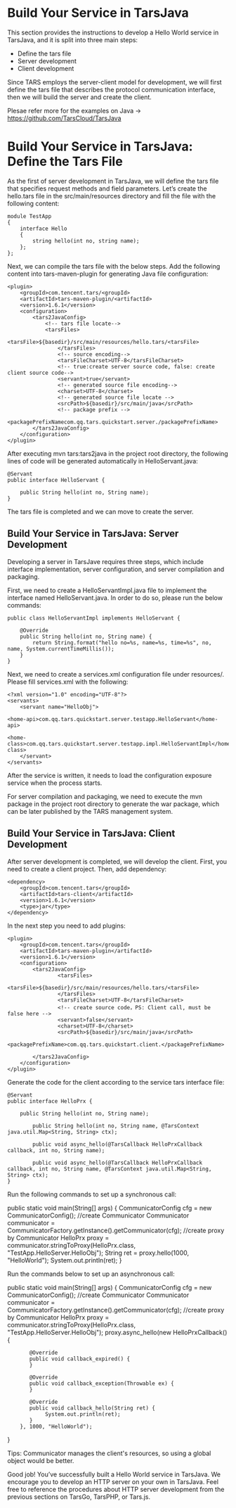 # Build Your Service in TarsJava

This section provides the instructions to develop a Hello World service in TarsJava, and it is split into three main steps:

- Define the tars file
- Server development
- Client development

Since TARS employs the server-client model for development, we will first define the tars file that describes the protocol communication interface, then we will build the server and create the client.

Plesae refer more for the examples on Java -> https://github.com/TarsCloud/TarsJava



# Build Your Service in TarsJava: Define the Tars File

As the first of server development in TarsJava, we will define the tars file that specifies request methods and field parameters. Let’s create the hello.tars file in the src/main/resources directory and fill the file with the following content:

    module TestApp
    {
        interface Hello
        {
            string hello(int no, string name);
        };
    };

Next, we can compile the tars file with the below steps. Add the following content into tars-maven-plugin for generating Java file configuration:

    <plugin>
        <groupId>com.tencent.tars/<groupId>
        <artifactId>tars-maven-plugin/<artifactId>
        <version>1.6.1</version>
        <configuration>
            <tars2JavaConfig>
                <!-- tars file locate-->
                <tarsFiles>

    <tarsFile>${basedir}/src/main/resources/hello.tars/<tarsFile>
                    </tarsFiles>
                    <!-- source encoding-->
                    <tarsFileCharset>UTF-8</tarsFileCharset>
                    <!-- true:create server source code, false: create client source code-->
                    <servant>true</servant>
                    <!-- generated source file encoding-->
                    <charset>UTF-8</charset>
                    <!-- generated source file locate -->
                    <srcPath>${basedir}/src/main/java</srcPath>
                    <!-- package prefix -->

    <packagePrefixNamecom.qq.tars.quickstart.server./packagePrefixName>
            </tars2JavaConfig>
        </configuration>
    </plugin>

After executing mvn tars:tars2java in the project root directory, the following lines of code will be generated automatically in HelloServant.java:

    @Servant
    public interface HelloServant {

        public String hello(int no, String name);
    }

The tars file is completed and we can move to create the server.

## Build Your Service in TarsJava: Server Development

Developing a server in TarsJave requires three steps, which include interface implementation, server configuration, and server compilation and packaging.

First, we need to create a HelloServantImpl.java file to implement the interface named HelloServant.java. In order to do so, please run the below commands:

    public class HelloServantImpl implements HelloServant {

        @Override
        public String hello(int no, String name) {
            return String.format("hello no=%s, name=%s, time=%s", no, name, System.currentTimeMillis());
        }
    }

Next, we need to create a services.xml configuration file under resources/. Please fill services.xml with the following:

    <?xml version="1.0" encoding="UTF-8"?>
    <servants>
        <servant name="HelloObj">

    <home-api>com.qq.tars.quickstart.server.testapp.HelloServant</home-api>

    <home-class>com.qq.tars.quickstart.server.testapp.impl.HelloServantImpl</home-class>
        </servant>
    </servants>

After the service is written, it needs to load the configuration exposure service when the process starts.

For server compilation and packaging, we need to execute the mvn package in the project root directory to generate the war package, which can be later published by the TARS management system.

## Build Your Service in TarsJava: Client Development

After server development is completed, we will develop the client. First, you need to create a client project. Then, add dependency:

    <dependency> 
        <groupId>com.tencent.tars</groupId>
        <artifactId>tars-client</artifactId>
        <version>1.6.1</version>
        <type>jar</type>
    </dependency>

In the next step you need to add plugins:

    <plugin>
        <groupId>com.tencent.tars</groupId>
        <artifactId>tars-maven-plugin</artifactId>
        <version>1.6.1</version>
        <configuration>
            <tars2JavaConfig>
                    <tarsFiles>

    <tarsFile>${basedir}/src/main/resources/hello.tars/<tarsFile>
                    </tarsFiles>
                    <tarsFileCharset>UTF-8</tarsFileCharset>
                    <!-- create source code，PS: Client call, must be false here -->
                    <servant>false</servant>
                    <charset>UTF-8</charset>
                    <srcPath>${basedir}/src/main/java</srcPath>

    <packagePrefixName>com.qq.tars.quickstart.client.</packagePrefixName>

            </tars2JavaConfig>
        </configuration>
    </plugin>

Generate the code for the client according to the service tars interface file:

    @Servant
    public interface HelloPrx {

        public String hello(int no, String name);

            public String hello(int no, String name, @TarsContext java.util.Map<String, String> ctx);

            public void async_hello(@TarsCallback HelloPrxCallback callback, int no, String name);

            public void async_hello(@TarsCallback HelloPrxCallback callback, int no, String name, @TarsContext java.util.Map<String, String> ctx);
    }


Run the following commands to set up a synchronous call:

public static void main(String[] args) {
     CommunicatorConfig cfg = new CommunicatorConfig();
        //create Communicator
        Communicator communicator = CommunicatorFactory.getInstance().getCommunicator(cfg);
        //create proxy by Communicator
        HelloPrx proxy = communicator.stringToProxy(HelloPrx.class, "TestApp.HelloServer.HelloObj");
        String ret = proxy.hello(1000, "HelloWorld");
        System.out.println(ret);
}

Run the commands below to set up an asynchronous call:

public static void main(String[] args) {
     CommunicatorConfig cfg = new CommunicatorConfig();
        //create Communicator
        Communicator communicator = CommunicatorFactory.getInstance().getCommunicator(cfg);
        //create proxy by Communicator
        HelloPrx proxy = communicator.stringToProxy(HelloPrx.class, "TestApp.HelloServer.HelloObj");
        proxy.async_hello(new HelloPrxCallback() {

           @Override
           public void callback_expired() {
           }

           @Override
           public void callback_exception(Throwable ex) {
           }

           @Override
           public void callback_hello(String ret) {
                System.out.println(ret);
           }
        }, 1000, "HelloWorld");
}

Tips: Communicator manages the client's resources, so using a global object would be better.

Good job! You’ve successfully built a Hello World service in TarsJava. We encourage you to develop an HTTP server on your own in TarsJava. Feel free to reference the procedures about HTTP server development from the previous sections on TarsGo, TarsPHP, or Tars.js.

